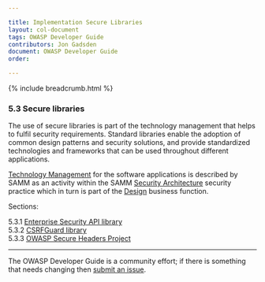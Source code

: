 ```yaml
---

title: Implementation Secure Libraries
layout: col-document
tags: OWASP Developer Guide
contributors: Jon Gadsden
document: OWASP Developer Guide
order:

---
```


{% include breadcrumb.html %}

### 5.3 Secure libraries

The use of secure libraries is part of the technology management that helps to fulfil security requirements.
Standard libraries enable the adoption of common design patterns and security solutions,
and provide standardized technologies and frameworks that can be used throughout different applications.

[Technology Management][sammdsatm] for the software applications is described by SAMM as an activity
within the SAMM [Security Architecture][sammdsa] security practice
which in turn is part of the [Design][sammd] business function.

Sections:

5.3.1 [Enterprise Security API library](#enterprise-security-api-library)  
5.3.2 [CSRFGuard library](#csrfguard-library)  
5.3.3 [OWASP Secure Headers Project](#owasp-secure-headers-project)  

----

The OWASP Developer Guide is a community effort; if there is something that needs changing then [submit an issue][issue0703].

[issue0703]: https://github.com/OWASP/www-project-developer-guide/issues/new?labels=enhancement&template=request.md&title=Update:%2007-implementation/03-secure-libraries/00-toc
[sammd]: https://owaspsamm.org/model/design/
[sammdsa]: https://owaspsamm.org/model/design/security-architecture/
[sammdsatm]: https://owaspsamm.org/model/design/security-architecture/stream-b/
